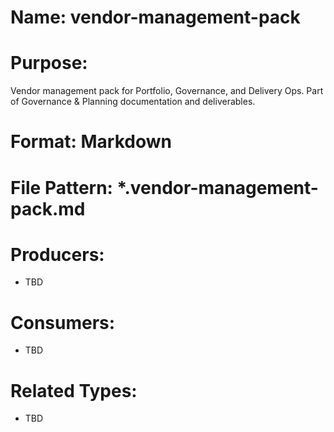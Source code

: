 # Name: vendor-management-pack

# Purpose:
Vendor management pack for Portfolio, Governance, and Delivery Ops. Part of Governance & Planning documentation and deliverables.

# Format: Markdown

# File Pattern: *.vendor-management-pack.md

# Producers:
- TBD

# Consumers:
- TBD

# Related Types:
- TBD
